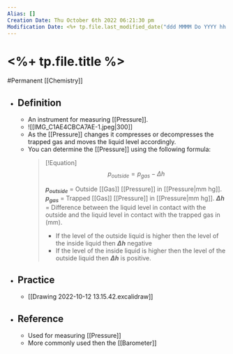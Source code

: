```yaml
---
Alias: []
Creation Date: Thu October 6th 2022 06:21:30 pm 
Modification Date: <%+ tp.file.last_modified_date("ddd MMMM Do YYYY hh:mm:ss a") %>
---
```

# <%+ tp.file.title %>
#Permanent [[Chemistry]]

- ## Definition
	- An instrument for measuring [[Pressure]].
	- ![[IMG_C1AE4CBCA7AE-1.jpeg|300]]
	- As the [[Pressure]] changes it compresses or decompresses the trapped gas and moves the liquid level accordingly.
	- You can determine the [[Pressure]] using the following formula:
		> [!Equation]
		> $$p_{outside}=p_{gas}-\Delta h$$
		> 
		> **$p_{outside}$** = Outside [[Gas]] [[Pressure]] in [[Pressure|mm hg]].
		> **$p_{gas}$** = Trapped [[Gas]] [[Pressure]] in [[Pressure|mm hg]].
		> **$\Delta h$** = Difference between the liquid level in contact with the outside and the liquid level in contact with the trapped gas in (mm).
		> - If the level of the outside liquid is higher then the level of the inside liquid then  **$\Delta h$** negative
		> - If the level of the inside liquid is higher then the level of the outside liquid then  **$\Delta h$** is positive.
- ## Practice
	- [[Drawing 2022-10-12 13.15.42.excalidraw]]
- ## Reference
	- Used for measuring [[Pressure]]
	- More commonly used then the [[Barometer]]